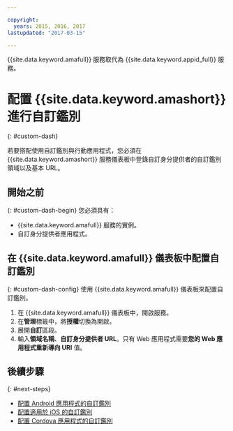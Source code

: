 ```yaml
---

copyright:
  years: 2015, 2016, 2017
lastupdated: "2017-03-15"

---
```


{{site.data.keyword.amafull}} 服務取代為 {{site.data.keyword.appid_full}} 服務。

# 配置 {{site.data.keyword.amashort}} 進行自訂鑑別
{: #custom-dash}


若要搭配使用自訂鑑別與行動應用程式，您必須在 {{site.data.keyword.amashort}} 服務儀表板中登錄自訂身分提供者的自訂鑑別領域以及基本 URL。

## 開始之前
{: #custom-dash-begin}
您必須具有：
* {{site.data.keyword.amafull}} 服務的實例。
* 自訂身分提供者應用程式。

## 在 {{site.data.keyword.amafull}} 儀表板中配置自訂鑑別
{: #custom-dash-config}
使用 {{site.data.keyword.amafull}} 儀表板來配置自訂鑑別。

1. 在 {{site.data.keyword.amafull}} 儀表板中，開啟服務。
1. 在**管理**標籤中，將**授權**切換為開啟。
1. 展開**自訂**區段。
1. 輸入**領域名稱**、**自訂身分提供者 URL**。只有 Web 應用程式需要**您的 Web 應用程式重新導向 URI** 值。

## 後續步驟
{: #next-steps}
* [配置 Android 應用程式的自訂鑑別](custom-auth-android.html)
* [配置適用於 iOS 的自訂鑑別](custom-auth-ios-swift-sdk.html)
* [配置 Cordova 應用程式的自訂鑑別](custom-auth-cordova.html)
